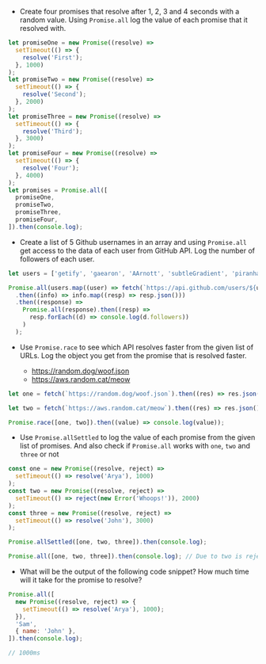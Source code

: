 - Create four promises that resolve after 1, 2, 3 and 4 seconds with a random value. Using `Promise.all` log the value of each promise that it resolved with.

```js
let promiseOne = new Promise((resolve) =>
  setTimeout(() => {
    resolve('First');
  }, 1000)
);
let promiseTwo = new Promise((resolve) =>
  setTimeout(() => {
    resolve('Second');
  }, 2000)
);
let promiseThree = new Promise((resolve) =>
  setTimeout(() => {
    resolve('Third');
  }, 3000)
);
let promiseFour = new Promise((resolve) =>
  setTimeout(() => {
    resolve('Four');
  }, 4000)
);
let promises = Promise.all([
  promiseOne,
  promiseTwo,
  promiseThree,
  promiseFour,
]).then(console.log);
```

- Create a list of 5 Github usernames in an array and using `Promise.all` get access to the data of each user from GitHub API. Log the number of followers of each user.

```js
let users = ['getify', 'gaearon', 'AArnott', 'subtleGradient', 'piranha'];

Promise.all(users.map((user) => fetch(`https://api.github.com/users/${user}`)))
  .then((info) => info.map((resp) => resp.json()))
  .then((response) =>
    Promise.all(response).then((resp) =>
      resp.forEach((d) => console.log(d.followers))
    )
  );
```

- Use `Promise.race` to see which API resolves faster from the given list of URLs. Log the object you get from the promise that is resolved faster.

  - https://random.dog/woof.json
  - https://aws.random.cat/meow

```js
let one = fetch(`https://random.dog/woof.json`).then((res) => res.json());

let two = fetch(`https://aws.random.cat/meow`).then((res) => res.json());

Promise.race([one, two]).then((value) => console.log(value));
```

- Use `Promise.allSettled` to log the value of each promise from the given list of promises. And also check if `Promise.all` works with `one`, `two` and `three` or not

```js
const one = new Promise((resolve, reject) =>
  setTimeout(() => resolve('Arya'), 1000)
);
const two = new Promise((resolve, reject) =>
  setTimeout(() => reject(new Error('Whoops!')), 2000)
);
const three = new Promise((resolve, reject) =>
  setTimeout(() => resolve('John'), 3000)
);

Promise.allSettled([one, two, three]).then(console.log);

Promise.all([one, two, three]).then(console.log); // Due to two is reject so it's not working.
```

- What will be the output of the following code snippet? How much time will it take for the promise to resolve?

```js
Promise.all([
  new Promise((resolve, reject) => {
    setTimeout(() => resolve('Arya'), 1000);
  }),
  'Sam',
  { name: 'John' },
]).then(console.log);

// 1000ms
```
